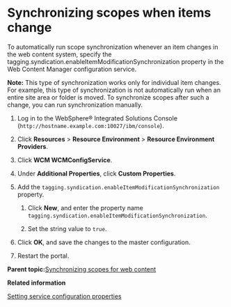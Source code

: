 # Synchronizing scopes when items change

To automatically run scope synchronization whenever an item changes in the web content system, specify the tagging.syndication.enableItemModificationSynchronization property in the Web Content Manager configuration service.

**Note:** This type of synchronization works only for individual item changes. For example, this type of synchronization is not automatically run when an entire site area or folder is moved. To synchronize scopes after such a change, you can run synchronization manually.

1.  Log in to the WebSphere® Integrated Solutions Console \(`http://hostname.example.com:10027/ibm/console`\).

2.  Click **Resources** \> **Resource Environment** \> **Resource Environment Providers**.

3.  Click **WCM WCMConfigService**.

4.  Under **Additional Properties**, click **Custom Properties**.

5.  Add the `tagging.syndication.enableItemModificationSynchronization` property.

    1.  Click **New**, and enter the property name `tagging.syndication.enableItemModificationSynchronization`.

    2.  Set the string value to `true`.

6.  Click **OK**, and save the changes to the master configuration.

7.  Restart the portal.


**Parent topic:**[Synchronizing scopes for web content](../wcm/wcm_tagrate_syncscope.md)

**Related information**  


[Setting service configuration properties](../admin-system/adsetcfg.md)

